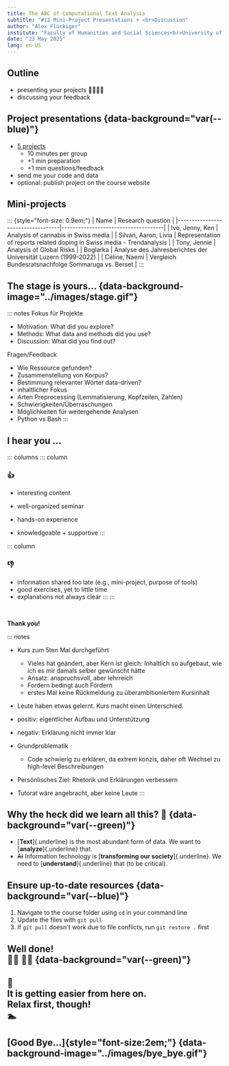 ```yaml
---
title: The ABC of Computational Text Analysis
subtitle: "#12 Mini-Project Presentations + <br>Discussion"
author: "Alex Flückiger"
institute: "Faculty of Humanities and Social Sciences<br>University of Lucerne" 
date: "23 May 2025"
lang: en-US
---
```


## Outline

-   presenting your projects 👩‍💻👨‍💻
-   discussing your feedback

## Project presentations {data-background="var(--blue)"}

-   [5 projects](https://docs.google.com/spreadsheets/d/1e91Eaj9U-9sNV1p3o7djPgrAR_mixWr_0GNrp6j37kQ/edit#gid=0)
    -   10 minutes per group
    -   +1 min preparation
    -   +1 min questions/feedback
-   send me your code and data
-   optional: publish project on the course website

## Mini-projects

::: {style="font-size: 0.9em;"}
| Name                 | Research question                                                       |
|-----------------------------------|-------------------------------------|
| Ivo, Jenny, Ken      | Analysis of cannabis in Swiss media                                     |
| Silvan, Aaron, Livia | Representation of reports related doping in Swiss media - Trendanalysis |
| Tony, Jennie         | Analysis of Global Risks                                                |
| Boglarka             | Analyse des Jahresberichtes der Universität Luzern (1999-2022)          |
| Céline, Naemi        | Vergleich Bundesratsnachfolge Sommaruga vs. Berset                      |
:::

## The stage is yours... {data-background-image="../images/stage.gif"}

::: notes
Fokus für Projekte

-   Motivation: What did you explore?
-   Methods: What data and methods did you use?
-   Discussion: What did you find out?

Fragen/Feedback

-   Wie Ressource gefunden?
-   Zusammenstellung von Korpus?
-   Bestimmung relevanter Wörter data-driven?
-   inhaltlicher Fokus
-   Arten Preprocessing (Lemmatisierung, Kopfzeilen, Zahlen)
-   Schwierigkeiten/Überraschungen
-   Möglichkeiten für weitergehende Analysen
-   Python vs Bash
:::

## I hear you ...

::: columns
::: column
### 👍

-   interesting content

-   well-organized seminar

-   hands-on experience

-   knowledgeable + supportive
:::

::: column
### 👎

-   information shared too late (e.g., mini-project, purpose of tools)
-   good exercises, yet to little time
-   explanations not always clear
:::
:::

<br>

**Thank you!**

::: notes
-   Kurs zum 5ten Mal durchgeführt

    -   Vieles hat geändert, aber Kern ist gleich: Inhaltlich so aufgebaut, wie ich es mir damals selber gewünscht hätte
    -   Ansatz: anspruchsvoll, aber lehrreich
    -   Fordern bedingt auch Fördern
    -   erstes Mal keine Rückmeldung zu überambitioniertem Kursinhalt

-   Leute haben etwas gelernt. Kurs macht einen Unterschied.

-   positiv: eigentlicher Aufbau und Unterstützung

-   negativ: Erklärung nicht immer klar

-   Grundproblematik

    -   Code schwierig zu erklären, da extrem konzis, daher oft Wechsel zu high-level Beschreibungen

-   Persönlisches Ziel: Rhetorik und Erklärungen verbessern

-   Tutorat wäre angebracht, aber keine Leute
:::

## Why the heck did we learn all this? 🤯 {data-background="var(--green)"}

-   [**Text**]{.underline} is the most abundant form of data. We want to [**analyze**]{.underline} that.
-   ~~AI~~ Information technology is [**transforming our society**]{.underline}. We need to [**understand**]{.underline} that (to be critical).

## Ensure up-to-date resources {data-background="var(--blue)"}

1.  Navigate to the course folder using `cd` in your command line
2.  Update the files with `git pull`
3.  If `git pull` doesn't work due to file conflicts, run `git restore .` first

## Well done!<br> 🤹‍♀️ 🤹‍♂️ {data-background="var(--green)"}

## 🤞 <br> It is getting easier from here on. <br> Relax first, though! <br>🏊

## [Good Bye...]{style="font-size:2em;"} {data-background-image="../images/bye_bye.gif"}